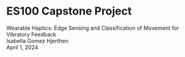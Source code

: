 # ES100 Capstone Project
Wearable Haptics: Edge Sensing and Classification of Movement for Vibratory Feedback <br>
Isabella Gomez Hjerthen <br>
April 1, 2024 <br>
